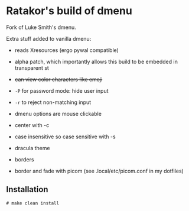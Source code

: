 # Ratakor's build of dmenu

Fork of Luke Smith's dmenu.

Extra stuff added to vanilla dmenu:

- reads Xresources (ergo pywal compatible)
- alpha patch, which importantly allows this build to be embedded in transparent st
- ~~can view color characters like emoji~~
- `-P` for password mode: hide user input
- `-r` to reject non-matching input
- dmenu options are mouse clickable
- center with -c
- case insensitive so case sensitive with -s
- dracula theme
- borders

- border and fade with picom (see .local/etc/picom.conf in my dotfiles)

## Installation

```
# make clean install
```
